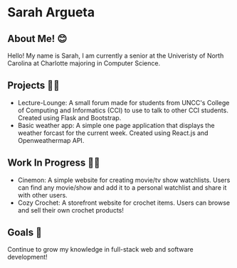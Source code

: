 <!--
**sarimeeps/sarimeeps** is a ✨ _special_ ✨ repository because its `README.md` (this file) appears on your GitHub profile.

Here are some ideas to get you started:

- 🔭 I’m currently working on ...
- 🌱 I’m currently learning ...
- 👯 I’m looking to collaborate on ...
- 🤔 I’m looking for help with ...
- 💬 Ask me about ...
- 📫 How to reach me: ...
- 😄 Pronouns: ...
- ⚡ Fun fact: ...
-->
# Sarah Argueta
## About Me! 😊
Hello! My name is Sarah, I am currently a senior at the Univeristy of North Carolina at Charlotte majoring in Computer Science. 

## Projects 👩‍💻
- Lecture-Lounge: A small forum made for students from UNCC's College of Computing and Informatics (CCI) to use to talk to other CCI students. Created using Flask and Bootstrap.
- Basic weather app: A simple one page application that displays the weather forcast for the current week. Created using React.js and Openweathermap API.

## Work In Progress 👷‍♀️
- Cinemon: A simple website for creating movie/tv show watchlists. Users can find any movie/show and add it to a personal watchlist and share it with other users.
- Cozy Crochet: A storefront website for crochet items. Users can browse and sell their own crochet products!

## Goals 🥅
Continue to grow my knowledge in full-stack web and software development!

